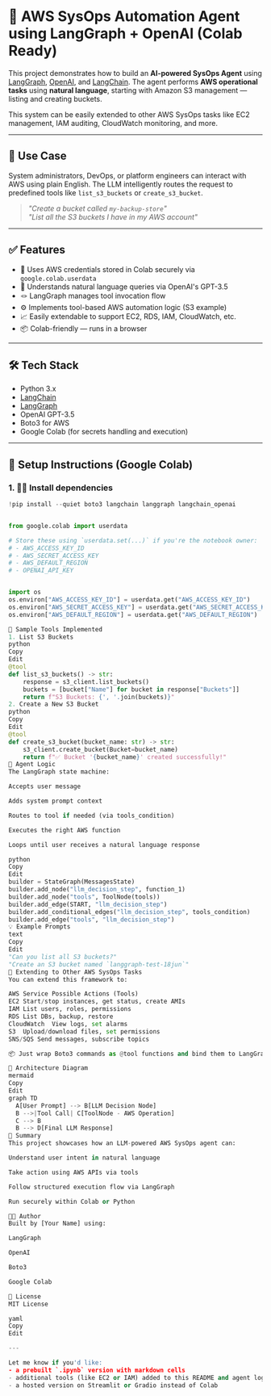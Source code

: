 # 🤖 AWS SysOps Automation Agent using LangGraph + OpenAI (Colab Ready)

This project demonstrates how to build an **AI-powered SysOps Agent** using [LangGraph](https://github.com/langchain-ai/langgraph), [OpenAI](https://openai.com), and [LangChain](https://github.com/langchain-ai/langchain). The agent performs **AWS operational tasks** using **natural language**, starting with Amazon S3 management — listing and creating buckets.

This system can be easily extended to other AWS SysOps tasks like EC2 management, IAM auditing, CloudWatch monitoring, and more.

---

## 🧠 Use Case

System administrators, DevOps, or platform engineers can interact with AWS using plain English. The LLM intelligently routes the request to predefined tools like `list_s3_buckets` or `create_s3_bucket`.

> _"Create a bucket called `my-backup-store`"_  
> _"List all the S3 buckets I have in my AWS account"_

---

## ✅ Features

- 🔐 Uses AWS credentials stored in Colab securely via `google.colab.userdata`
- 🧠 Understands natural language queries via OpenAI's GPT-3.5
- 🪢 LangGraph manages tool invocation flow
- ⚙️ Implements tool-based AWS automation logic (S3 example)
- 📈 Easily extendable to support EC2, RDS, IAM, CloudWatch, etc.
- 📦 Colab-friendly — runs in a browser

---

## 🛠️ Tech Stack

- Python 3.x
- [LangChain](https://python.langchain.com/)
- [LangGraph](https://github.com/langchain-ai/langgraph)
- OpenAI GPT-3.5
- Boto3 for AWS
- Google Colab (for secrets handling and execution)

---

## 🔧 Setup Instructions (Google Colab)

### 1. 👩‍💻 Install dependencies

```python
!pip install --quiet boto3 langchain langgraph langchain_openai


from google.colab import userdata

# Store these using `userdata.set(...)` if you're the notebook owner:
# - AWS_ACCESS_KEY_ID
# - AWS_SECRET_ACCESS_KEY
# - AWS_DEFAULT_REGION
# - OPENAI_API_KEY


import os
os.environ["AWS_ACCESS_KEY_ID"] = userdata.get("AWS_ACCESS_KEY_ID")
os.environ["AWS_SECRET_ACCESS_KEY"] = userdata.get("AWS_SECRET_ACCESS_KEY")
os.environ["AWS_DEFAULT_REGION"] = userdata.get("AWS_DEFAULT_REGION")

🧪 Sample Tools Implemented
1. List S3 Buckets
python
Copy
Edit
@tool
def list_s3_buckets() -> str:
    response = s3_client.list_buckets()
    buckets = [bucket["Name"] for bucket in response["Buckets"]]
    return f"S3 Buckets: {', '.join(buckets)}"
2. Create a New S3 Bucket
python
Copy
Edit
@tool
def create_s3_bucket(bucket_name: str) -> str:
    s3_client.create_bucket(Bucket=bucket_name)
    return f"✅ Bucket '{bucket_name}' created successfully!"
🧠 Agent Logic
The LangGraph state machine:

Accepts user message

Adds system prompt context

Routes to tool if needed (via tools_condition)

Executes the right AWS function

Loops until user receives a natural language response

python
Copy
Edit
builder = StateGraph(MessagesState)
builder.add_node("llm_decision_step", function_1)
builder.add_node("tools", ToolNode(tools))
builder.add_edge(START, "llm_decision_step")
builder.add_conditional_edges("llm_decision_step", tools_condition)
builder.add_edge("tools", "llm_decision_step")
💡 Example Prompts
text
Copy
Edit
"Can you list all S3 buckets?"
"Create an S3 bucket named `langgraph-test-18jun`"
🧩 Extending to Other AWS SysOps Tasks
You can extend this framework to:

AWS Service	Possible Actions (Tools)
EC2	Start/stop instances, get status, create AMIs
IAM	List users, roles, permissions
RDS	List DBs, backup, restore
CloudWatch	View logs, set alarms
S3	Upload/download files, set permissions
SNS/SQS	Send messages, subscribe topics

📦 Just wrap Boto3 commands as @tool functions and bind them to LangGraph!

🧱 Architecture Diagram
mermaid
Copy
Edit
graph TD
  A[User Prompt] --> B[LLM Decision Node]
  B -->|Tool Call| C[ToolNode - AWS Operation]
  C --> B
  B --> D[Final LLM Response]
📌 Summary
This project showcases how an LLM-powered AWS SysOps agent can:

Understand user intent in natural language

Take action using AWS APIs via tools

Follow structured execution flow via LangGraph

Run securely within Colab or Python

👨‍💻 Author
Built by [Your Name] using:

LangGraph

OpenAI

Boto3

Google Colab

📄 License
MIT License

yaml
Copy
Edit

---

Let me know if you'd like:
- a prebuilt `.ipynb` version with markdown cells
- additional tools (like EC2 or IAM) added to this README and agent logic
- a hosted version on Streamlit or Gradio instead of Colab

